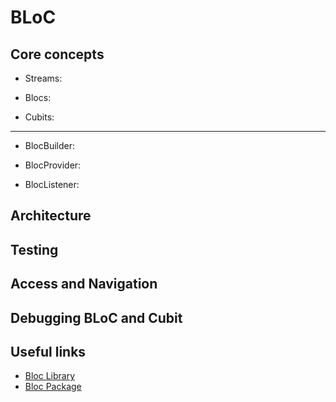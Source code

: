 # BLoC

## Core concepts

* Streams:

* Blocs:

* Cubits:

---

* BlocBuilder:

* BlocProvider:

* BlocListener: 

## Architecture

## Testing

## Access and Navigation

## Debugging BLoC and Cubit

## Useful links
* [Bloc Library](https://bloclibrary.dev)
* [Bloc Package](https://pub.dev/packages/bloc)

